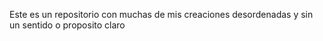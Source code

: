 Este es un repositorio con muchas de mis creaciones desordenadas y sin un sentido o proposito claro
